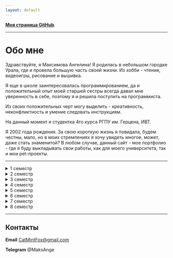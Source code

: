 ```yaml
---
layout: default
---
```


**[Моя страница GitHub](https://github.com/MintAnge)**.

* * *

# Обо мне

Здравствуйте, я Максимова Ангелина! 
Я родилась в небольшом городке Урала, где и провела большую часть своей жизни. Из хобби - чтение, видеоигры, рисование и вышивка.

Я еще в школе заинтересовалась программированием, да и положительный опыт моей старшей сестры всегда давал мне уверенность в себе, поэтому я и решила поступить на программиста.

Из своих положительных черт могу выделить - креативность, неконфликтность и умение следовать инструкциям. 

На данный момент я студентка 4го курса РГПУ им. Герцена, ИВТ.

Я 2002 года рождения. За свою короткую жизнь я повидала, будем честны, мало, но в моих стремлениях я хочу увидеть многое, может, даже стать знаменитой?
В любом случае, данный сайт - мое портфолио - где я буду выкладывать свои работы, как для моего университета, так и мои pet-проекты.

* * *
<details><summary> 1 семестр </summary>
  
1. Модуль "Дискретные структуры". Дискретная математика для программистов
  
2. Модуль "Информатика и физика для инженеров". Информатика
  
3. Модуль "Информатика и физика для инженеров". Физика
  
4. [Модуль "Информационные технологии в математике и физике". Информационные технологии в математике](https://drive.google.com/drive/folders/10v3dMv_QZDW9BrMHeEFzzG2VlfIfuGM-?usp=drive_link) 
  
5. Модуль "Информационные технологии в математике и физике". Основы компьютерной алгебры
  
6. Модуль "Математика для инженеров". Линейная алгебра и теория матриц
  
7. Модуль "Общекультурный мировоззренческий экономический". Безопасность жизнедеятельности
  
8. Модуль "Общекультурный мировоззренческий экономический". Физическая культура и спорт
  
9. Модуль "Общекультурный мировоззренческий экономический". Философия
  
10. Модуль "Общекультурный мировоззренческий экономический". Экономика
  
11. Первая помощь при заболеваниях и травмах
     
</details>

<details><summary> 2 семестр </summary>
  
1.Модуль "Дискретные структуры"
  
2.Модуль "Информатика и физика для инженеров". Физика
  
3.[Модуль "Информационные технологии в математике и физике". Информационные технологии](https://drive.google.com/drive/folders/1qnrStCc2zpt7630wSMXa3C8gmpfZIz_D?usp=drive_link) 
  
4.Модуль "Математика для инженеров". Аналитическая геометрия
  
5.Модуль "Математика для инженеров". Линейная алгебра и теория матриц
  
6.Модуль "Математика для инженеров". Математический анализ
  
7.[Модуль "Общекультурный мировоззренческий экономический". Иностранный язык (английский)](https://drive.google.com/drive/folders/1jVPw0mTnyNm--TVuu0sa8JlroAZ22TnW?usp=drive_link) 
  
8.Модуль "Общекультурный мировоззренческий экономический". История
  
9.Программирование
  
10.Физическая культура и спорт (элективная дисциплина)
     
</details>

<details><summary> 3 семестр </summary>
  
1.Модуль "Информатика и физика для инженеров". Физика
  
2.Модуль "Информационные технологии в математике и физике". Физика полупроводников
  
3.Модуль "Технологии и методы вычислений". Анализ данных и основы Data science
  
4.Модуль "Технологии и методы вычислений". Вычислительная математика
     
</details>

<details><summary> 4 семестр </summary>
  
1.[Модуль "Компьютерная графика и управление информацией". Базы данных](https://drive.google.com/drive/folders/1MG1LvcnLJbabw7j2EIBv9ViT84DFS2vz?usp=drive_link) 
  
2.Модуль "Математика для инженеров". Интегралы и дифференциальные уравнения

3.Модуль "Общекультурный мировоззренческий экономический". Иностранный язык (английский)
  
4.Модуль "Организация и архитектура ЭВМ". Вычислительная техника
  
5.Модуль "Организация и архитектура ЭВМ". Операционные системы
  
6.Модуль "Проектирование и разработка веб-решений"
  
7.Модуль "Технологии и методы вычислений". Анализ данных и основы Data science
  
8.Модуль "Технологии и методы вычислений". Технологии компьютерного моделирования
  
9.[Программирование](https://drive.google.com/drive/folders/1YNzsLWIYciSYnPVFSRGBGXYo4Bac7tgi?usp=drive_link) 
     
</details>

<details><summary> 5 семестр </summary>
  
1.Модуль "Информационные ресурсы и средства профессиональной деятельности инженера". Пакеты прикладных программ для статистической обработки и анализа данных
  
2.[Модуль "Информационные технологии в управлении в IT-компании". IT-менеджмент](https://drive.google.com/drive/folders/1omoujcCmjEWXp46An0-jk20vxJO9JlxD?usp=drive_link) 
  
3.Модуль "Информационные технологии в управлении в IT-компании". Основы бизнес-информатики
  
4.[Модуль "Информационные технологии". Информационные технологии в изучении иностранных языков](https://drive.google.com/drive/folders/1gevn1ugTNgk-06NclcLOUTImZPc1b1KG?usp=drive_link) 
  
5.Модуль "Компьютерная графика и управление информацией". Компьютерная графика
  
6.[Модуль "Компьютерная графика и управление информацией". Математические основы компьютерной графики](https://drive.google.com/drive/folders/1C4mPiZrnPsLCyUwPt6bCZ3qRVH73KMRS?usp=drive_link) 
  
7.Модуль "Организация и архитектура ЭВМ". Сети и телекоммуникации
  
8.[Программирование](https://drive.google.com/drive/folders/1vF6fyJF40If4uFIIyNk3TWYrXzXMueLX?usp=drive_link) 
     
</details>

<details><summary> 6 семестр </summary>
  
1.[Модуль "Информационные ресурсы и средства профессиональной деятельности инженера". Математические основы глубокого обучения](https://drive.google.com/drive/folders/1lSYjgm84CzhcF3jEDnxNBqyi1wxmKL6u?usp=drive_link) 
  
2.Модуль "Информационные технологии в управлении в IT-компании". Основы электронного управления
  
3.Модуль "Информационные технологии". Основы корпоративного электронного обучения
  
4.[Модуль "Информационные технологии". Прикладные информационные технологии](https://drive.google.com/drive/folders/1-juZE-SjQeFWAzkjCnq3CLyXHqqIODjK?usp=drive_link) 
  
5.Модуль "Компьютерная графика и управление информацией". Инженерная графика
  
6.Модуль "Общекультурный мировоззренческий экономический". Иностранный язык (английский)
  
7.Модуль "Организация и архитектура ЭВМ". Защита информации
  
8.Модуль "Организация и архитектура ЭВМ". Основы машинного обучения
  
9.[Модуль "Организация и архитектура ЭВМ". Техники и технологии визуализации данных](https://drive.google.com/drive/folders/1VW-KjEtAeZB2bimhWMUloHg8C_mGdp7c?usp=drive_link) 
  
10.Программирование
  
11.Физическая культура и спорт (элективная дисциплина)
     
</details>

<details><summary> 7 семестр </summary>
  
1.Модуль "Информационные ресурсы и средства профессиональной деятельности инженера". Организация электронной образовательной среды
  
2.[Модуль "Информационные ресурсы и средства профессиональной деятельности инженера". Управление программными проектами](https://drive.google.com/drive/folders/1f7eDfNbR6qS7v8_jaZxqoQzeU62MhpOF?usp=drive_link) 
  
3.Модуль "Общекультурный мировоззренческий экономический". Иностранный язык (английский)
  
4.Модуль "Информационные технологии в управлении в IT-компании". Управление проектами разработки программного обеспечения
  
5.Модуль "Математика для инженеров". Обработка данных и статистика
  
6.Модуль "Математика для инженеров". Теория графов и её применение
  
7.Программирование
     
</details>

<details><summary> 8 семестр </summary>
  
1.Модуль "Информационные ресурсы и средства профессиональной деятельности инженера". Мировые информационные ресурсы и цифровые библиотеки
  
2.Модуль "Информационные ресурсы и средства профессиональной деятельности инженера". Социальные и профессиональные вопросы информатики и ИТ
  
3.Модуль "Информационные технологии в управлении в IT-компании". IT-рекрутмент
  
4.Модуль "Информационные технологии в управлении в IT-компании". Информационные технологии оценки персонала
  
5.Модуль "Информационные технологии и системы"
  
6.Модуль "Информационные технологии и системы". Математические методы для исследования сферы образования
  
7.Модуль "Особенности профеcсиональной иноязычной коммуникации"
  
8.Модуль "Учебно-исследовательский"
  
9.[Модуль "Учебно-исследовательский". Языки написания спецификаций](https://drive.google.com/drive/folders/1b6IN3bcFmdx4d73ZsjD3b_beroELEB9m?usp=drive_link) 
     
</details>

* * *

## Контакты

**Email** CatMintFox@gmail.com

**Telegram** @MaksAnge
